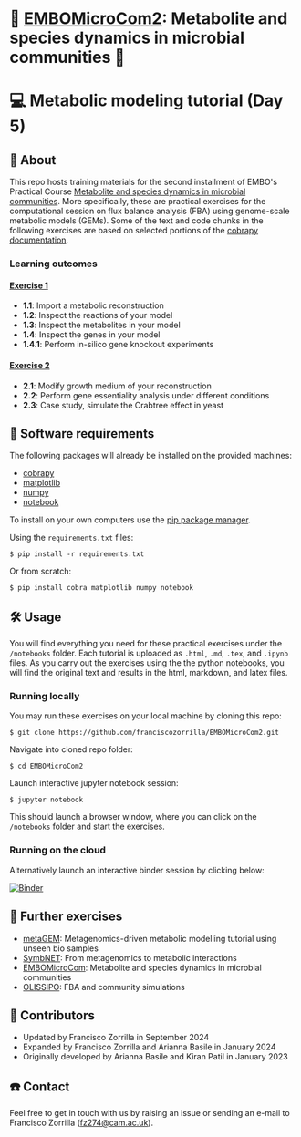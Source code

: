 # 🔬 [EMBOMicroCom2](https://www.embl.org/about/info/course-and-conference-office/events/mcd24-01/): Metabolite and species dynamics in microbial communities 🧬

# 💻 Metabolic modeling tutorial (Day 5)

## 📜 About

This repo hosts training materials for the second installment of EMBO's Practical Course [Metabolite and species dynamics in microbial communities](https://www.embl.org/about/info/course-and-conference-office/events/mcd24-01/). More specifically, these are practical exercises for the computational session on flux balance analysis (FBA) using genome-scale metabolic models (GEMs). Some of the text and code chunks in the following exercises are based on selected portions of the [cobrapy documentation](https://cobrapy.readthedocs.io/en/latest/).

### Learning outcomes

#### [Exercise 1](https://github.com/franciscozorrilla/EMBOMicroCom2/blob/main/notebooks/1_fba.ipynb)
- **1.1**: Import a metabolic reconstruction
- **1.2**: Inspect the reactions of your model
- **1.3**: Inspect the metabolites in your model
- **1.4**: Inspect the genes in your model
- **1.4.1**: Perform in-silico gene knockout experiments

#### [Exercise 2](https://github.com/franciscozorrilla/EMBOMicroCom2/blob/main/notebooks/2_fba.ipynb)
- **2.1**: Modify growth medium of your reconstruction
- **2.2**: Perform gene essentiality analysis under different conditions
- **2.3**: Case study, simulate the Crabtree effect in yeast

## 🚚 Software requirements

The following packages will already be installed on the provided machines:

* [cobrapy](https://opencobra.github.io/cobrapy/)
* [matplotlib](https://matplotlib.org/stable/)
* [numpy](https://numpy.org/install/)
* [notebook](https://jupyter.org/install#jupyter-notebook)

To install on your own computers use the [pip package manager](https://pip.pypa.io/en/stable/getting-started/).

Using the `requirements.txt` files:

```
$ pip install -r requirements.txt
```

Or from scratch:

```
$ pip install cobra matplotlib numpy notebook
```

## 🛠️ Usage

You will find everything you need for these practical exercises under the `/notebooks` folder. Each tutorial is uploaded as `.html`, `.md`, `.tex`, and `.ipynb` files. As you carry out the exercises using the the python notebooks, you will find the original text and results in the html, markdown, and latex files. 

### Running locally

You may run these exercises on your local machine by cloning this repo:

```
$ git clone https://github.com/franciscozorrilla/EMBOMicroCom2.git
```

Navigate into cloned repo folder:

```
$ cd EMBOMicroCom2
```

Launch interactive jupyter notebook session:

```
$ jupyter notebook
```

This should launch a browser window, where you can click on the `/notebooks` folder and start the exercises.

### Running on the cloud 

Alternatively launch an interactive binder session by clicking below:

[![Binder](https://mybinder.org/badge_logo.svg)](https://mybinder.org/v2/gh/franciscozorrilla/EMBOMicroCom2/HEAD)

## 🧠 Further exercises

* [metaGEM](https://github.com/franciscozorrilla/unseenbio_metaGEM): Metagenomics-driven metabolic modelling tutorial using unseen bio samples
* [SymbNET](https://github.com/franciscozorrilla/SymbNET): From metagenomics to metabolic interactions 
* [EMBOMicroCom](https://github.com/franciscozorrilla/EMBOMicroCom): Metabolite and species dynamics in microbial communities
* [OLISSIPO](https://github.com/arianccbasile/FBA_OLISSIPO_Winter_School): FBA and community simulations

## 👷 Contributors

* Updated by Francisco Zorrilla in September 2024
* Expanded by Francisco Zorrilla and Arianna Basile in January 2024
* Originally developed by Arianna Basile and Kiran Patil in January 2023

## ☎️ Contact

Feel free to get in touch with us by raising an issue or sending an e-mail to Francisco Zorrilla (fz274@cam.ac.uk).
